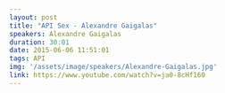 ```yaml
---
layout: post
title: "API Sex - Alexandre Gaigalas"
speakers: Alexandre Gaigalas
duration: 30:01
date: 2015-06-06 11:51:01
tags: API
img: '/assets/image/speakers/Alexandre-Gaigalas.jpg'
link: https://www.youtube.com/watch?v=ja0-8cHf160	
---
```

